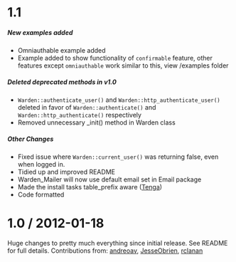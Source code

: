 1.1
================

##### New examples added

* Omniauthable example added
* Example added to show functionality of `confirmable` feature, other features
  except `omniauthable` work similar to this, view /examples folder

##### Deleted deprecated methods in v1.0

* `Warden::authenticate_user()` and `Warden::http_authenticate_user()` deleted
  in favor of `Warden::authenticate()` and `Warden::http_authenticate()` respectively
* Removed unnecessary _init() method in Warden class

##### Other Changes

* Fixed issue where `Warden::current_user()` was returning false, even when logged in.
* Tidied up and improved README
* Warden_Mailer will now use default email set in Email package
* Made the install tasks table_prefix aware ([Tenga](https://github.com/Tenga))
* Code formatted


1.0 / 2012-01-18
================

Huge changes to pretty much everything since initial release. See README for full details.
Contributions from: [andreoav](https://github.com/andreoav), [JesseObrien](https://github.com/JesseObrien),
[rclanan](https://github.com/rclanan)